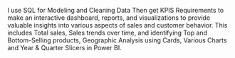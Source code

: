 I use SQL for Modeling and Cleaning Data Then get KPIS Requirements to make an interactive dashboard, reports, and visualizations to provide valuable insights into various aspects of sales and customer behavior. This includes Total sales, Sales trends over time, and identifying Top and Bottom-Selling products, Geographic Analysis using Cards, Various Charts and Year & Quarter Slicers in Power BI.
